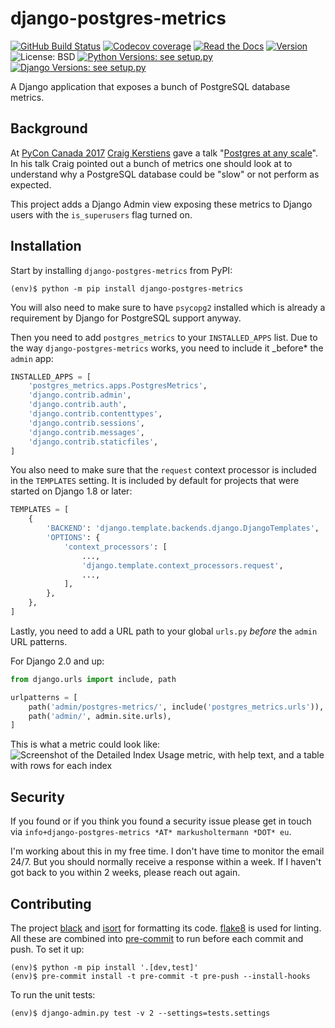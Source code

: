 # django-postgres-metrics

[![GitHub Build Status](https://img.shields.io/github/workflow/status/django-postgres-metrics/django-postgres-metrics/Test%20&%20Deploy/main?style=for-the-badge)](https://github.com/django-postgres-metrics/django-postgres-metrics/actions?query=branch%3Amain+event%3Apush)
[![Codecov coverage](https://img.shields.io/codecov/c/gh/django-postgres-metrics/django-postgres-metrics/main?style=for-the-badge)](https://app.codecov.io/gh/django-postgres-metrics/django-postgres-metrics/branch/main)
[![Read the Docs](https://img.shields.io/readthedocs/django-postgres-metrics?style=for-the-badge)](https://django-postgres-metrics.readthedocs.io/)
[![Version](https://img.shields.io/pypi/v/django-postgres-metrics?label=Version&style=for-the-badge)](https://pypi.org/project/django-postgres-metrics/)
![License: BSD](https://img.shields.io/pypi/l/django-postgres-metrics?style=for-the-badge)
[![Python Versions: see setup.py](https://img.shields.io/pypi/pyversions/django-postgres-metrics?label=Python&style=for-the-badge)](https://github.com/django-postgres-metrics/django-postgres-metrics/blob/main/setup.py)
[![Django Versions: see setup.py](https://img.shields.io/pypi/djversions/django-postgres-metrics?color=%230C4B33&label=Django&style=for-the-badge)](https://github.com/django-postgres-metrics/django-postgres-metrics/blob/main/setup.py)

A Django application that exposes a bunch of PostgreSQL database metrics.

## Background

At [PyCon Canada 2017](https://2017.pycon.ca/) [Craig Kerstiens](http://www.craigkerstiens.com/)
gave a talk "[Postgres at any scale](https://2017.pycon.ca/schedule/56/)". In his talk Craig
pointed out a bunch of metrics one should look at to understand why a PostgreSQL database could
be "slow" or not perform as expected.

This project adds a Django Admin view exposing these metrics to Django users with the
`is_superusers` flag turned on.

## Installation

Start by installing `django-postgres-metrics` from PyPI:

```console
(env)$ python -m pip install django-postgres-metrics
```

You will also need to make sure to have `psycopg2` installed which is already a requirement by
Django for PostgreSQL support anyway.

Then you need to add `postgres_metrics` to your `INSTALLED_APPS` list. Due to the way
`django-postgres-metrics` works, you need to include it \_before\* the `admin` app:

```python
INSTALLED_APPS = [
    'postgres_metrics.apps.PostgresMetrics',
    'django.contrib.admin',
    'django.contrib.auth',
    'django.contrib.contenttypes',
    'django.contrib.sessions',
    'django.contrib.messages',
    'django.contrib.staticfiles',
]
```

You also need to make sure that the `request` context processor is included in the `TEMPLATES`
setting. It is included by default for projects that were started on Django 1.8 or later:

```python
TEMPLATES = [
    {
        'BACKEND': 'django.template.backends.django.DjangoTemplates',
        'OPTIONS': {
            'context_processors': [
                ...,
                'django.template.context_processors.request',
                ...,
            ],
        },
    },
]
```

Lastly, you need to add a URL path to your global `urls.py` _before_ the `admin` URL patterns.

For Django 2.0 and up:

```python
from django.urls import include, path

urlpatterns = [
    path('admin/postgres-metrics/', include('postgres_metrics.urls')),
    path('admin/', admin.site.urls),
]
```

This is what a metric could look like:
![Screenshot of the Detailed Index Usage metric, with help text, and a table with rows for each index](https://github.com/django-postgres-metrics/django-postgres-metrics/blob/main/docs/source/_static/screenshot.png)

## Security

If you found or if you think you found a security issue please get in touch via
`info+django-postgres-metrics *AT* markusholtermann *DOT* eu`.

I'm working about this in my free time. I don't have time to monitor the email 24/7. But you
should normally receive a response within a week. If I haven't got back to you within
2 weeks, please reach out again.

## Contributing

The project [black](https://pypi.org/project/black/) and
[isort](https://pypi.org/project/isort/) for formatting its code.
[flake8](https://pypi.org/project/flake8/) is used for linting. All these are
combined into [pre-commit](https://pre-commit.com/) to run before each commit
and push. To set it up:

```console
(env)$ python -m pip install '.[dev,test]'
(env)$ pre-commit install -t pre-commit -t pre-push --install-hooks
```

To run the unit tests:

```console
(env)$ django-admin.py test -v 2 --settings=tests.settings
```
